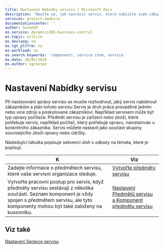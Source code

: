 ```yaml
---
title: Nastavení Nabídky servisu | Microsoft Docs
description: 'Naučte se, jak nastavit servis, který nabízíte svým zákazníkům.'
services: project-madeira
documentationcenter: ''
author: SorenGP
ms.service: dynamics365-business-central
ms.topic: article
ms.devlang: na
ms.tgt_pltfrm: na
ms.workload: na
ms.search.keywords: 'components, service item, service'
ms.date: 10/01/2018
ms.author: sgroespe
---
```


# <a name="set-up-service-offerings"></a>Nastavení Nabídky servisu
Při nastavování správy servisu se musíte rozhodnout, jaký servis nabídnout zákazníkům a plán tohoto servisu Servis je druh práce prováděné jedním nebo více zdroji a poskytované zákazníkovi. Například servisem může být typ opravy počítače. Předmět servisu je zařízení nebo zboží, které potřebuje servis, například počítač, který potřebuje opravu, nainstalován u konkrétního zákazníka. Servis můžete nastavit jako součást skupiny souvisejícího zboží opravy nebo údržby.  
  
Následující tabulka popisuje sekvenci úloh s odkazy na témata, které je popisují.  
  
|**K**|**Viz**|  
|------------|-------------|  
|Zadejte informace o předmětech servisu, které vaše servisní organizace sleduje.|[Vytvořte předměty servisu](service-how-to-create-service-items.md)|  
|Vytvořte pracovní postup pro servis, když předměty servisu sestávají z několika součástí. Seznam komponent je vždy spojen s předmětem servisu, ale tyto komponenty mohou být také založeny na kusovníku.|[Nastavení Předmětů servisu a Komponent předmětu servisu](service-how-setup-service-items.md)|  
  
## <a name="see-also"></a>Viz také  
[Nastavení Správce servisu](service-setup-service.md)   